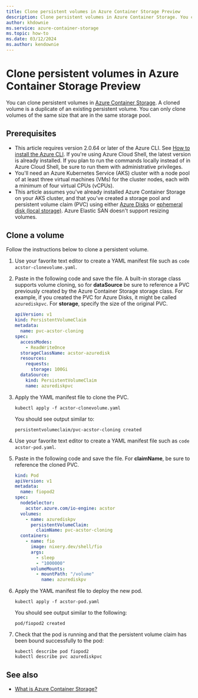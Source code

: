 ```yaml
---
title: Clone persistent volumes in Azure Container Storage Preview
description: Clone persistent volumes in Azure Container Storage. You can only clone volumes of the same size that are in the same storage pool.
author: khdownie
ms.service: azure-container-storage
ms.topic: how-to
ms.date: 03/12/2024
ms.author: kendownie
---
```


# Clone persistent volumes in Azure Container Storage Preview

You can clone persistent volumes in [Azure Container Storage](container-storage-introduction.md). A cloned volume is a duplicate of an existing persistent volume. You can only clone volumes of the same size that are in the same storage pool.

## Prerequisites

- This article requires version 2.0.64 or later of the Azure CLI. See [How to install the Azure CLI](/cli/azure/install-azure-cli). If you're using Azure Cloud Shell, the latest version is already installed. If you plan to run the commands locally instead of in Azure Cloud Shell, be sure to run them with administrative privileges.
- You'll need an Azure Kubernetes Service (AKS) cluster with a node pool of at least three virtual machines (VMs) for the cluster nodes, each with a minimum of four virtual CPUs (vCPUs).
- This article assumes you've already installed Azure Container Storage on your AKS cluster, and that you've created a storage pool and persistent volume claim (PVC) using either [Azure Disks](use-container-storage-with-managed-disks.md) or [ephemeral disk (local storage)](use-container-storage-with-local-disk.md). Azure Elastic SAN doesn't support resizing volumes.

## Clone a volume

Follow the instructions below to clone a persistent volume.

1. Use your favorite text editor to create a YAML manifest file such as `code acstor-clonevolume.yaml`.

1. Paste in the following code and save the file. A built-in storage class supports volume cloning, so for **dataSource** be sure to reference a PVC previously created by the Azure Container Storage storage class. For example, if you created the PVC for Azure Disks, it might be called `azurediskpvc`. For **storage**, specify the size of the original PVC.

   ```yml
   apiVersion: v1
   kind: PersistentVolumeClaim
   metadata:
     name: pvc-acstor-cloning
   spec:
     accessModes:
       - ReadWriteOnce
     storageClassName: acstor-azuredisk
     resources:
       requests:
         storage: 100Gi
     dataSource:
       kind: PersistentVolumeClaim
       name: azurediskpvc
   ```

1. Apply the YAML manifest file to clone the PVC.
   
   ```azurecli-interactive
   kubectl apply -f acstor-clonevolume.yaml 
   ```

   You should see output similar to:
   
   ```output
   persistentvolumeclaim/pvc-acstor-cloning created
   ```

1. Use your favorite text editor to create a YAML manifest file such as `code acstor-pod.yaml`.

1. Paste in the following code and save the file. For **claimName**, be sure to reference the cloned PVC.

   ```yml
   kind: Pod
   apiVersion: v1
   metadata:
     name: fiopod2
   spec:
     nodeSelector:
       acstor.azure.com/io-engine: acstor
     volumes:
       - name: azurediskpv
         persistentVolumeClaim:
           claimName: pvc-acstor-cloning
     containers:
       - name: fio
         image: nixery.dev/shell/fio
         args:
           - sleep
           - "1000000"
         volumeMounts:
           - mountPath: "/volume"
             name: azurediskpv
   ```

1. Apply the YAML manifest file to deploy the new pod.
   
   ```azurecli-interactive
   kubectl apply -f acstor-pod.yaml
   ```
   
   You should see output similar to the following:
   
   ```output
   pod/fiopod2 created
   ```

1. Check that the pod is running and that the persistent volume claim has been bound successfully to the pod:

   ```azurecli-interactive
   kubectl describe pod fiopod2
   kubectl describe pvc azurediskpvc
   ```
   

## See also

- [What is Azure Container Storage?](container-storage-introduction.md)
